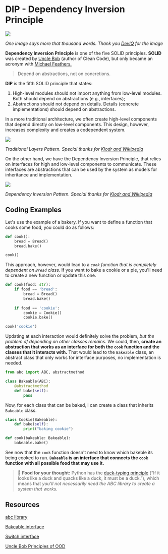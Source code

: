 # DIP - Dependency Inversion Principle
![](https://deviq.com/static/ad798f1c95da21c81b1be504460264c7/7f61c/Dependency-Inversion-400x400.webp)

_One image says more that thousand words. Thank you [DevIQ](https://deviq.com/principles/dependency-inversion-principle)  for the image_

**Dependency Inversion Principle** is one of the five SOLID principles. **SOLID** was created by [Uncle Bob](http://butunclebob.com/ArticleS.UncleBob.PrinciplesOfOod) (author of Clean Code), but only became an acronym with [Michael Feathers.](https://michaelfeathers.silvrback.com/)

> Depend on abstractions, not on concretions.

**DIP** is the fifth SOLID principle that states:
1. High-level modules should not import anything from low-level modules. Both should depend on abstractions (e.g., interfaces);
2. Abstractions should not depend on details. Details (concrete implementations) should depend on abstractions.

In a more traditional architecture, we often create high-level components that depend directly on low-level components. This design, however, increases complexity and creates a codependent system.

![](https://upload.wikimedia.org/wikipedia/commons/4/42/Traditional_Layers_Pattern.png)

_Traditional Layers Pattern. Special thanks for [Klodr and Wikipedia](https://en.wikipedia.org/wiki/File:Traditional_Layers_Pattern.png)_

On the other hand, we have the Dependency Inversion Principle, that relies on interfaces for high and low-level components to communicate. These interfaces are abstractions that can be used by the system as models for inheritance and implementation.

![](https://upload.wikimedia.org/wikipedia/commons/8/8d/DIPLayersPattern.png)

_Dependency Inversion Pattern. Special thanks for [Klodr and Wikipedia](https://en.wikipedia.org/wiki/File:Traditional_Layers_Pattern.png)_

## Coding Examples
Let's use the example of a bakery. If you want to define a function that cooks some food, you could do as follows:
```python
def cook():
    bread = Bread()
    bread.bake()

cook()
```
This approach, however, would lead to a _`cook` function that is completely dependent on `Bread` class._ If you want to bake a cookie or a pie, you'll need to create a new function or update this one. 

```python
def cook(food: str):
    if food == 'bread':
        bread = Bread()
        bread.bake()
    
    if food == 'cookie':
        cookie = Cookie()
        cookie.bake()

cook('cookie')
```
Updating at each interaction would definitely solve the problem, _but the problem of depending on other classes remains._ We could, then, **create an abstraction that works as an interface for both the `cook` function and the classes that it interacts with.** That would lead to the `Bakeable` class, an abstract class that only works for interface purposes, no implementation is needed.
```python
from abc import ABC, abstractmethod

class Bakeable(ABC):
    @abstractmethod
    def bake(self):
        pass
```

Now, for each class that can be baked, I can create a class that inherits `Bakeable` class.

```python
class Cookie(Bakeable):
    def bake(self):
        print("baking cookie")

def cook(bakeable: Bakeable):
    bakeable.bake()
```

See now that the `cook` function doesn't need to know which bakeble its being cooked to run. **`Bakeable` is an interface that connects the `cook` function with all possible food that may use it.**

> :brain: **Food for your thought:** Python has the [duck-typing principle](https://docs.python.org/3/glossary.html#term-duck-typing) (“If it looks like a duck and quacks like a duck, it must be a duck.”), which means that _you'll not necessarily need the ABC library to create a system that works._

## Resources
[abc library](https://docs.python.org/3/library/abc.html)

[Bakeable interface](https://stackoverflow.com/questions/61358683/dependency-inversion-in-python/68911711#68911711)

[Switch interface](https://medium.com/@zackbunch/python-dependency-inversion-8096c2d5e46c)

[Uncle Bob Principles of OOD](http://butunclebob.com/ArticleS.UncleBob.PrinciplesOfOod) 